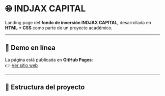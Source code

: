 # 🌐 INDJAX CAPITAL

Landing page del **fondo de inversión INDJAX CAPITAL**, desarrollada en **HTML + CSS** como parte de un proyecto académico.

---

## 🚀 Demo en línea
La página está publicada en **GitHub Pages**:  
👉 [Ver sitio web](https://(https://github.com/AxlCrz2003).github.io/indjax-capital/)

---

## 📂 Estructura del proyecto


